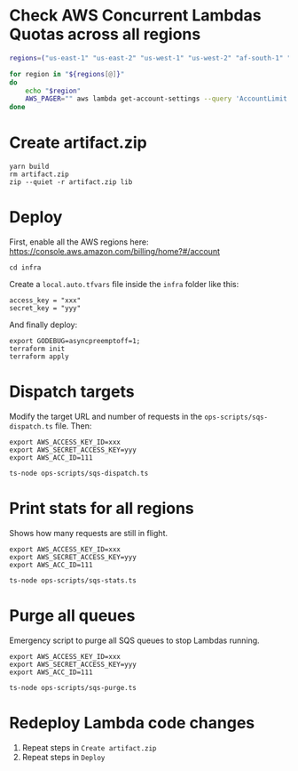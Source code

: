 # Check AWS Concurrent Lambdas Quotas across all regions

```sh
regions=("us-east-1" "us-east-2" "us-west-1" "us-west-2" "af-south-1" "ap-east-1" "ap-south-2" "ap-southeast-3" "ap-southeast-4" "ap-southeast-1" "ap-southeast-2" "ap-south-1" "ap-northeast-3" "ap-northeast-2" "ap-northeast-1" "ca-central-1" "eu-central-1" "eu-west-1" "eu-west-2" "eu-west-3" "eu-south-1" "eu-north-1" "eu-south-2" "eu-central-2" "me-south-1" "me-central-1" "sa-east-1")

for region in "${regions[@]}"
do
    echo "$region"
    AWS_PAGER="" aws lambda get-account-settings --query 'AccountLimit.ConcurrentExecutions' --profile vlad --region "$region"
done
```

# Create artifact.zip

```shell
yarn build
rm artifact.zip
zip --quiet -r artifact.zip lib
```

# Deploy

First, enable all the AWS regions here: https://console.aws.amazon.com/billing/home?#/account

```shell
cd infra
```

Create a `local.auto.tfvars` file inside the `infra` folder like this:

```hcl
access_key = "xxx"
secret_key = "yyy"
```

And finally deploy:

```shell
export GODEBUG=asyncpreemptoff=1;
terraform init
terraform apply
```

# Dispatch targets

Modify the target URL and number of requests in the `ops-scripts/sqs-dispatch.ts` file. Then:

```shell
export AWS_ACCESS_KEY_ID=xxx
export AWS_SECRET_ACCESS_KEY=yyy
export AWS_ACC_ID=111

ts-node ops-scripts/sqs-dispatch.ts
```

# Print stats for all regions

Shows how many requests are still in flight.

```shell
export AWS_ACCESS_KEY_ID=xxx
export AWS_SECRET_ACCESS_KEY=yyy
export AWS_ACC_ID=111

ts-node ops-scripts/sqs-stats.ts
```

# Purge all queues

Emergency script to purge all SQS queues to stop Lambdas running.

```shell
export AWS_ACCESS_KEY_ID=xxx
export AWS_SECRET_ACCESS_KEY=yyy
export AWS_ACC_ID=111

ts-node ops-scripts/sqs-purge.ts
```

# Redeploy Lambda code changes

1. Repeat steps in `Create artifact.zip`
2. Repeat steps in `Deploy`
